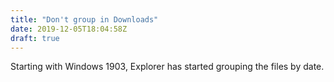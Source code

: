 ```yaml
---
title: "Don't group in Downloads"
date: 2019-12-05T18:04:58Z
draft: true
---
```


Starting with Windows 1903, Explorer has started grouping the files by date. 